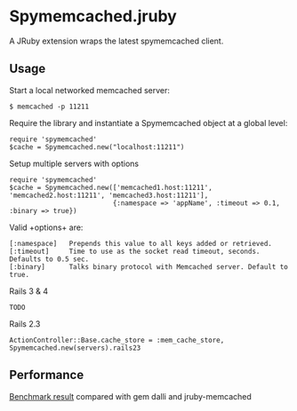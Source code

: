 Spymemcached.jruby
================

A JRuby extension wraps the latest spymemcached client.

Usage
----------------


Start a local networked memcached server:

    $ memcached -p 11211

Require the library and instantiate a Spymemcached object at a global level:

    require 'spymemcached'
    $cache = Spymemcached.new("localhost:11211")

Setup multiple servers with options

    require 'spymemcached'
    $cache = Spymemcached.new(['memcached1.host:11211', 'memcached2.host:11211', 'memcached3.host:11211'],
                              {:namespace => 'appName', :timeout => 0.1, :binary => true})

Valid +options+ are:

    [:namespace]   Prepends this value to all keys added or retrieved.
    [:timeout]     Time to use as the socket read timeout, seconds.  Defaults to 0.5 sec.
    [:binary]      Talks binary protocol with Memcached server. Default to true.

Rails 3 & 4

    TODO

Rails 2.3

    ActionController::Base.cache_store = :mem_cache_store, Spymemcached.new(servers).rails23


Performance
---------------

[Benchmark result](https://github.com/ThoughtWorksStudios/memcached-client-benchmark) compared with gem dalli and jruby-memcached
